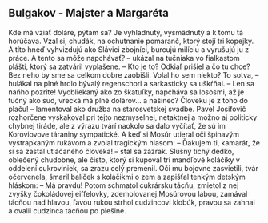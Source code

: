## Bulgakov - Majster a Margaréta

Kde má vziať doláre, pýtam sa? Je vyhladnutý, vysmädnutý a k tomu tá horúčava.
Vzal si, chudák, na ochutnanie pomaranč, ktorý stojí tri kopejky.
A títo hneď vyhvizdujú ako Slávici zbojníci, burcujú milíciu a vyrušujú ju z práce.
A tento sa môže napchávať? – ukázal na tučniaka vo fialkastom plášti, ktorý sa zatváril vyplašene.
– Kto je to? Odkiaľ prišiel a čo tu chce? Bez neho by sme sa celkom dobre zaobišli.
Volal ho sem niekto? To sotva, – hulákal na plné hrdlo bývalý regenschori a sarkasticky sa uškŕňal.
– Len sa naňho pozrite! Vyobliekaný ako zo škatuľky, napcháva sa lososmi, až je tučný ako sud, vrecká má plné dolárov… a našinec? Človeku je z toho do plaču! – lamentoval ako družba na starosvetskej svadbe.
Pavel Josifovič rozhorčene vyskakoval pri tejto nezmyselnej, netaktnej a možno aj politicky chybnej tiráde, ale z výrazu tvárí naokolo sa dalo vyčítať, že sú im Koroviovove táraniny sympatické.
A keď si Mosúr utieral oči špinavým vystrapkaným rukávom a zvolal tragickým hlasom: – Ďakujem ti, kamarát, že si sa zastal utláčaného človeka! – stal sa zázrak.
Slušný tichý dedko, oblečený chudobne, ale čisto, ktorý si kupoval tri mandľové koláčiky v oddelení cukroviniek, sa zrazu celý premenil.
Oči mu bojovne zasvietili, tvár očervenela, šmaril balíček s koláčikmi o zem a zapišťal tenkým detským hláskom:
– Má pravdu!
Potom schmatol cukrársku tácňu, zmietol z nej zvyšky čokoládovej eiffelovky, zdemolovanej Mosúrovou labou, zamával tácňou nad hlavou, ľavou rukou strhol cudzincovi klobúk, pravou sa zahnal a ovalil cudzinca tácňou po plešine.
